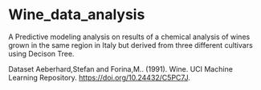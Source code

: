 # Wine_data_analysis
A Predictive modeling analysis on results of a chemical analysis of wines grown in the same region in Italy but derived from three different cultivars using Decison Tree.

Dataset
Aeberhard,Stefan and Forina,M.. (1991). Wine. UCI Machine Learning Repository. https://doi.org/10.24432/C5PC7J.
